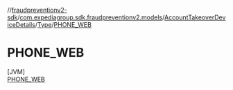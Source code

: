 //[fraudpreventionv2-sdk](../../../../../index.md)/[com.expediagroup.sdk.fraudpreventionv2.models](../../../index.md)/[AccountTakeoverDeviceDetails](../../index.md)/[Type](../index.md)/[PHONE_WEB](index.md)

# PHONE_WEB

[JVM]\
[PHONE_WEB](index.md)
